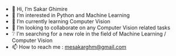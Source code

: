 - 👋 Hi, I’m Sakar Ghimire
- 👀 I’m interested in Python and Machine Learning
- 🌱 I’m currently learning Computer Vision
- 💞️ I’m looking to collaborate on any Computer Vision related tasks
- ❔  I'm searching for a new role in the field of Machine Learning / Computer Vision
- 📫 How to reach me : mesakarghm@gmail.com

<!---
mesakarghm/mesakarghm is a ✨ special ✨ repository because its `README.md` (this file) appears on your GitHub profile.
You can click the Preview link to take a look at your changes.
--->

